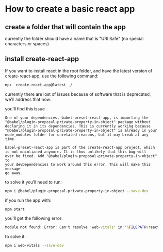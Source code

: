 # How to create a basic react app

## create a folder that will contain the app

currently the folder should have a name that is "URl Safe" (no special characters or spaces)

## install create-react-app

If you want to install react in the root folder, and have the latest version of create-react-app, use the following command:

```bash
npx  create-react-app@latest ./
```

currently there are lost of issues because of software that is deprecated, we'll address that now.

you'll find this issue

```warning
One of your dependencies, babel-preset-react-app, is importing the      
"@babel/plugin-proposal-private-property-in-object" package without     
declaring it in its dependencies. This is currently working because     
"@babel/plugin-proposal-private-property-in-object" is already in your  
node_modules folder for unrelated reasons, but it may break at any time.

babel-preset-react-app is part of the create-react-app project, which   
is not maintianed anymore. It is thus unlikely that this bug will       
ever be fixed. Add "@babel/plugin-proposal-private-property-in-object" to
your devDependencies to work around this error. This will make this message
go away.
```

to solve it you'll need to run:

```bash
npm i @babel/plugin-proposal-private-property-in-object --save-dev
```

if you run the app with:

```bash
npm start
```

you'll get the following error:

```cmd
Module not found: Error: Can't resolve 'web-vitals' in '%FILEPATH%react_basic_structure\src'
```

to solve it:

```bash
npm i web-vitals --save-dev
```

<!-- error if you check the  `npm audit` command:

```cmd

    nth-check  <2.0.1
Severity: high
Inefficient Regular Expression Complexity in nth-check - https://github.com/advisories/GHSA-rp65-9cf3-cjxr
fix available via `npm audit fix --force`
Will install react-scripts@3.0.1, which is a breaking change
node_modules/svgo/node_modules/nth-check
  css-select  <=3.1.0
  Depends on vulnerable versions of nth-check
  node_modules/svgo/node_modules/css-select
    svgo  1.0.0 - 1.3.2
    Depends on vulnerable versions of css-select
    node_modules/svgo
      @svgr/plugin-svgo  <=5.5.0
      Depends on vulnerable versions of svgo
      node_modules/@svgr/plugin-svgo
        @svgr/webpack  4.0.0 - 5.5.0
        Depends on vulnerable versions of @svgr/plugin-svgo
        node_modules/@svgr/webpack
          react-scripts  >=2.1.4
          Depends on vulnerable versions of @svgr/webpack
          Depends on vulnerable versions of resolve-url-loader
          node_modules/react-scripts

postcss  <8.4.31
Severity: moderate
PostCSS line return parsing error - https://github.com/advisories/GHSA-7fh5-64p2-3v2j
fix available via `npm audit fix --force`
Will install react-scripts@3.0.1, which is a breaking change
node_modules/resolve-url-loader/node_modules/postcss
  resolve-url-loader  0.0.1-experiment-postcss || 3.0.0-alpha.1 - 4.0.0
  Depends on vulnerable versions of postcss
  node_modules/resolve-url-loader
```

npm i webpack@latest --save-dev
npm i react-scripts@latest
npm install --save-dev eslint-config-react-app eslint@latest 

npm uninstall webpack@latest
npm uninstall react-scripts@latest
npm uninstall eslint-config-react-app eslint@latest
-->
